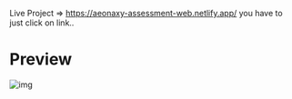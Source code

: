 Live Project => https://aeonaxy-assessment-web.netlify.app/   you have to just click on link..

<h1>Preview</h1>
<img src="../assets/Aeonaxy.png" alt='img'/> 
